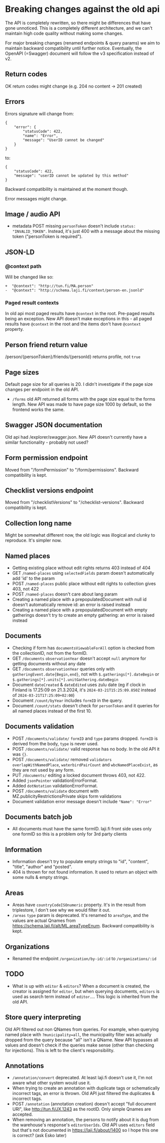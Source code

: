 # Breaking changes against the old api

The API is completely rewritten, so there might be differences that have gone unnoticed. This is a completely different architecture, and we can't maintain high code quality without making some changes.

For major breaking changes (renamed endpoints & query params) we aim to maintain backward compatibility until further notice. Eventually, the OpenAPI (=Swagger) document will follow the v3 specification instead of v2.

## Return codes

OK return codes might change (e.g. 204 no content -> 201 created)

## Errors

Errors signature will change from:

```
{
	"error": {
		"statusCode": 422,
		"name": "Error",
		"message": "UserID cannot be changed"
	}
}
```

to: 

```
{
	"statusCode": 422,
	"message": "userID cannot be updated by this method"
}
```

Backward compatibility is maintained at the moment though.

Error messages might change.

## Image / audio API

* metadata POST missing `personToken` doesn't include `status: "INVALID_TOKEN"`. Instead, it's just 400 with a message
  about the missing token ("personToken is required").

## JSON-LD

###  @context path

Will be changed like so:

```
+  "@context": "http://tun.fi/MA.person"
-  "@context": "http://schema.laji.fi/context/person-en.jsonld"
```

### Paged result contexts

In old api most paged results have `@context` in the root. Pre-paged results being an exception. New API doesn't make exceptions in this - all paged results have `@context` in the root and the items don't have `@context` property.

## Person friend return value

/person/{personToken}/friends/{personId} returns profile, not `true`

## Page sizes

Default page size for all queries is 20. I didn't investigate if the page size changes per endpoint in the old API.

* `/forms` old API returned all forms with the page size equal to the forms length. New API was made to have page size 1000 by default, so the frontend works the same.

## Swagger JSON documentation

Old api had /explorer/swagger.json. New API doesn't currently have a similar functionality - probably not used?

## Form permission endpoint

Moved from "/formPermission" to "/form/permissions". Backward compatibility is kept.

## Checklist versions endpoint

Moved from "/checklistVersions" to "/checklist-versions". Backward compatibility is kept.

## Collection long name

Might be somewhat different now, the old logic was illogical and clunky to reproduce. It's simpler now.

## Named places

* Getting existing place without edit rights returns 403 instead of 404
* GET `/named-places` using `selectedFields` param doesn't automatically add 'id' to the param
* POST `/named-places` public place without edit rights to collection gives 403, not 422
* POST `/named-places` doesn't care about lang param
* Creating a named place with a prepopulatedDocument with null id doesn't automatically remove id: an error is raised instead
* Creating a named place with a prepopulatedDocument with empty gatherings doesn't try to create an empty gathering: an error is raised instead

 ## Documents

* Checking if form has `documentsViewableForAll` option is checked from the collectionID, not from the formID.
* GET `/documents` `observationYear` doesn't accept `null` anymore for getting documents without any date
* GET `/documents` `observationYear` queries only with `gatheringEvent.date{Begin,end}`, not with `$.gatherings[*].dateBegin` or `$.gatherings[*].units[*].unitGathering.dateBegin`
* Document `dateCreated` & `dateEdited` uses zulu date (eg if clock in Finland is 17.25:09 on 21.3.2024, it's `2024-03-21T15:25:09.850Z` instead of `2024-03-21T17:25:09+02:00`)
* Document `/count/byYear` includes `formID` in the query.
* Document `/count/stats` doesn't check for `personToken` and it queries for all named places instead of the first 10.

 ## Documents validation

 * POST `/documents/validate/` `formID` and `type` params dropped. `formID` is derived from the body, `type` is never used.
 * POST `/documents/validate/` valid response has no body. In the old API it was `{}`.
 * POST `/documents/validate/` removed `validators` `overlapWithNamedPlace`, `waterbirdPairCount` and `wbcNamedPlaceExist`, as they are not used by any form.
 * PUT `/documents/` editing a locked document throws 403, not 422.
 * Added `jsonPointer` validationErrorFormat.
 * Added `dotNotation` validationErrorFormat.
 * POST `/documents/validate` document with MZ.publicityRestrictionsPrivate skips form validations
 * Document validation error message doesn't include `"Name": "Error"`

 ## Documents batch job

 * All documents must have the same formID. laji.fi front side uses only one formID so this is a problem only for 3rd
   party clients

## Information

* Information doesn't try to populate empty strings to "id", "content", "title", "author" and "posted".
* 404 is thrown for not found information. It used to return an object with some nulls & empty strings.

## Areas

* Areas have `countryCodeISOnumeric` property. It's in the result from triplestore, I don't see why we would filter it out.
* `/areas` `type` param is deprecated. It's renamed to `areaType`, and the values are actual Qnames from https://schema.laji.fi/alt/ML.areaTypeEnum. Backward compatibility is kept.

## Organizations

* Renamed the endpoint `/organization/by-id/:id` to `/organizations/:id`

 ## TODO

 * What is up with `editor` & `editors`? When a document is created, the creator is assigned for `editor`, but when querying documents, `editors` is used as search term instead of `editor`.... This logic is inherited from the old API.

## Store query interpreting

Old API filtered out non QNames from queries. For example, when querying named place with `?municipality=all`, the municipality filter was actually dropped from the query because "all" isn't a QName. New API bypasses all values and doesn't check if the queries make sense (other than checking for injections). This is left to the client's responsibility.

## Annotations

* `/annotation/convert` deprecated. At least laji.fi doesn't use it, I'm not aware what other system would use it.
* When trying to create an annotation with duplicate tags or schematically incorrect tags, an error is thrown. Old API just filtered the duplicates & incorrect tags.
* POST `/annotation` (annotation creation) doesn't accept "full document URI", like http://tun.fi/JX.1243 as the rootID. Only simple Qnames are accepted.
* When removing an annotation, the persons to notify about it is dug from the warehouse's response's `editorUserIds`.  Old API uses `editors` field but that's not documented in https://laji.fi/about/1400 so I hope this one is correct?  (ask Esko later)
